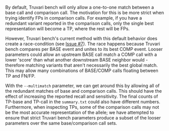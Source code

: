 By default, Truvari bench will only allow a one-to-one match between a base call and comparison call. The motivation for this is be more strict when trying identify FPs in comparison calls. For example, if you have a redundant variant reported in the comparison calls, only the single best representation will become a TP, where the rest will be FPs.

However, Truvari bench's current method with this default behavior does create a race-condition (see [Issue #7](https://github.com/spiralgenetics/truvari/issues/7)). The race happens because Truvari bench compares per BASE event and unites to its best COMP event. Looser parameters could allow an upstream BASE call match a COMP call with a lower 'score' than what another downstream BASE neighbor would - therefore matching variants that aren't necessarily the best global match. This may allow many combinations of BASE/COMP calls floating between TP and FN/FP.

With the `--multimatch` parameter, we can get around this by allowing all of the redundant matches of base and comparison calls. This should have the effect of increasing the reported recall and sensitivity. The final counts of TP-base and TP-call in the `summary.txt` could also have different numbers. Furthermore, when inspecting TPs, some of the comparison calls may not be the most accurate representation of the allele; we have attempted to ensure that strict Truvari bench parameters produce a subset of the looser parameters over the same base/comparison call sets.